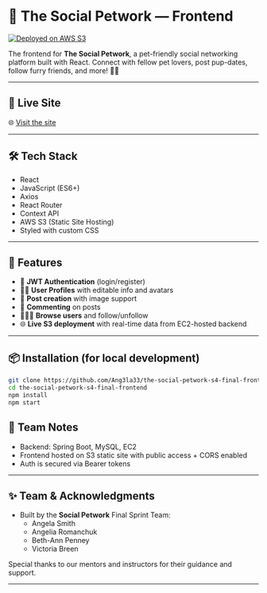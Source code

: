 # 🐾 The Social Petwork — Frontend

[![Deployed on AWS S3](https://img.shields.io/badge/Deployed-AWS_S3-green?style=for-the-badge&logo=amazon-aws)](http://social-petwork-frontend.s3-website.ca-central-1.amazonaws.com)

The frontend for **The Social Petwork**, a pet-friendly social networking platform built with React. Connect with fellow pet lovers, post pup-dates, follow furry friends, and more! 🐶🐱

---

## 🚀 Live Site

🌐 [Visit the site](http://social-petwork-frontend.s3-website.ca-central-1.amazonaws.com)

---

## 🛠️ Tech Stack

- React
- JavaScript (ES6+)
- Axios
- React Router
- Context API
- AWS S3 (Static Site Hosting)
- Styled with custom CSS

---

## 🔐 Features

- 🔐 **JWT Authentication** (login/register)
- 🧑‍🎤 **User Profiles** with editable info and avatars
- 📸 **Post creation** with image support
- 💬 **Commenting** on posts
- 🧑‍🤝‍🧑 **Browse users** and follow/unfollow
- 🌐 **Live S3 deployment** with real-time data from EC2-hosted backend

---

## 📦 Installation (for local development)

```bash
git clone https://github.com/Ang3la33/the-social-petwork-s4-final-frontend.git
cd the-social-petwork-s4-final-frontend
npm install
npm start
```

## 🧠 Team Notes

- Backend: Spring Boot, MySQL, EC2  
- Frontend hosted on S3 static site with public access + CORS enabled  
- Auth is secured via Bearer tokens

---

## ✨ **Team & Acknowledgments**
- Built by the **Social Petwork** Final Sprint Team:
    - Angela Smith
    - Angelia Romanchuk
    - Beth-Ann Penney
    - Victoria Breen

Special thanks to our mentors and instructors for their guidance and support.

---

